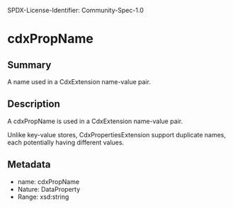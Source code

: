 SPDX-License-Identifier: Community-Spec-1.0

# cdxPropName

## Summary

A name used in a CdxExtension name-value pair.

## Description

A cdxPropName is used in a CdxExtension name-value pair.

Unlike key-value stores, CdxPropertiesExtension support duplicate names, each
potentially having different values.

## Metadata

- name: cdxPropName
- Nature: DataProperty
- Range: xsd:string
